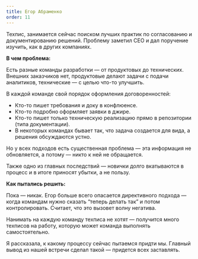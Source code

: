 ```yaml
---
title: Егор Абраменко
order: 11
---
```



Техпис, занимается сейчас поиском лучших практик по согласованию и документированию решений. Проблему заметил СЕО и дал поручение изучить, как в других компаниях. 

**В чем проблема:**

Есть разные команды разработки — от продуктовых до технических. Внешних заказчиков нет, продуктовые делают задачи с подачи аналитиков, технические — с целью что-то улучшить.

В каждой команде свой порядок оформления договоренностей:

- Кто-то пишет требования и доку в конфлюенсе.
- Кто-то подробно оформляет заявки в джире.
- Кто-то пишет только техническую реализацию прямо в репозитории (типа документации).
- В некоторых командах бывает так, что задача создается для вида, а решения обсуждаются устно.

Но у всех подходов есть существенная проблема — эта информация не обновляется, а потому — никто к ней не обращается.

Также одно из главных последствий — новички долго вкатываются в процесс и в итоге приносят убытки, а не пользу.

**Как пытались решить:**

Пока — никак. Егор больше всего опасается директивного подхода — когда командам нужно сказать “теперь делать так” и потом контролировать. Считает, что это вызовет волну негатива.

Нанимать на каждую команду техписа не хотят — получится много техписов на работу, которую может команда выполнять самостоятельно.

Я рассказала, к какому процессу сейчас пытаемся придти мы. Главный вывод из нашей встречи сделал такой — придется всех заставлять.